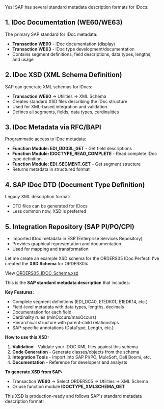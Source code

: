 Yes! SAP has several standard metadata description formats for IDocs:

## 1. **IDoc Documentation (WE60/WE63)**
The primary SAP standard for IDoc metadata:
- **Transaction WE60** - IDoc documentation (display)
- **Transaction WE63** - IDoc type development/documentation
- Contains segment definitions, field descriptions, data types, lengths, and usage

## 2. **IDoc XSD (XML Schema Definition)**
SAP can generate XML schemas for IDocs:
- **Transaction WE60** → Utilities → XML Schema
- Creates standard XSD files describing the IDoc structure
- Used for XML-based integration and validation
- Defines all segments, fields, data types, cardinalities

## 3. **IDoc Metadata via RFC/BAPI**
Programmatic access to IDoc metadata:
- **Function Module: EDI_DD03L_GET** - Get field descriptions
- **Function Module: IDOCTYPE_READ_COMPLETE** - Read complete IDoc type definition
- **Function Module: EDI_SEGMENT_GET** - Get segment structure
- Returns metadata in structured format

## 4. **SAP IDoc DTD (Document Type Definition)**
Legacy XML description format:
- DTD files can be generated for IDocs
- Less common now, XSD is preferred

## 5. **Integration Repository (SAP PI/PO/CPI)**
- Imported IDoc metadata in ESR (Enterprise Services Repository)
- Provides graphical representation and documentation
- Used for mapping and transformation

Let me create an example XSD schema for the ORDERS05 IDoc:Perfect! I've created the **XSD Schema** for ORDERS05:

View [ORDERS05_IDOC_Schema.xsd](https://github.com/grauwen/utl-x/blob/main/examples/IDOC/ORDERS05_IDOC_Schema.xsd)

This is the **SAP standard metadata description** that includes:

**Key Features:**
- Complete segment definitions (EDI_DC40, E1EDK01, E1EDK14, etc.)
- Field-level metadata with data types, lengths, decimals
- Documentation for each field
- Cardinality rules (minOccurs/maxOccurs)
- Hierarchical structure with parent-child relationships
- SAP-specific annotations (DataType, Length, etc.)

**How to use this XSD:**
1. **Validation** - Validate your IDOC XML files against this schema
2. **Code Generation** - Generate classes/objects from the schema
3. **Integration Tools** - Import into SAP PI/PO, MuleSoft, Dell Boomi, etc.
4. **Documentation** - Reference for developers and analysts

**To generate XSD from SAP:**
- Transaction **WE60** → Select ORDERS05 → Utilities → XML Schema
- Or use function module **IDOCTYPE_XMLSCHEMA_GET**

This XSD is production-ready and follows SAP's standard metadata description format!
